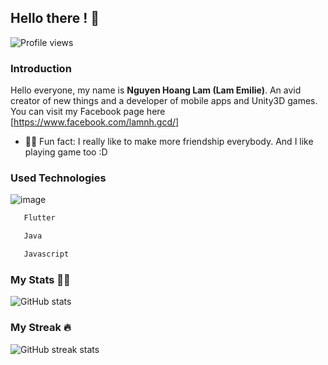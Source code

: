## Hello there ! 👋
![Profile views](https://gpvc.arturio.dev/nguyenhoanglam1402) 

### Introduction
Hello everyone, my name is <b>Nguyen Hoang Lam (Lam Emilie)</b>. An avid creator of new things and a developer of mobile apps and Unity3D games. You can visit my Facebook page here [https://www.facebook.com/lamnh.gcd/]
- 💁‍♂️ Fun fact: I really like to make more friendship everybody. And I like playing game too :D 

### Used Technologies
![image](https://user-images.githubusercontent.com/66240966/122638314-ab1d1a00-d11d-11eb-8962-d76dd7288587.png)
```dart
   Flutter 
```
```java
   Java
```
```javascript
   Javascript
```

### My Stats 🧗‍♂
![GitHub stats](https://github-readme-stats.vercel.app/api?username=nguyenhoanglam1402&show_icons=true)  

### My Streak 🔥
![GitHub streak stats](https://github-readme-streak-stats.herokuapp.com/?user=nguyenhoanglam1402)  

